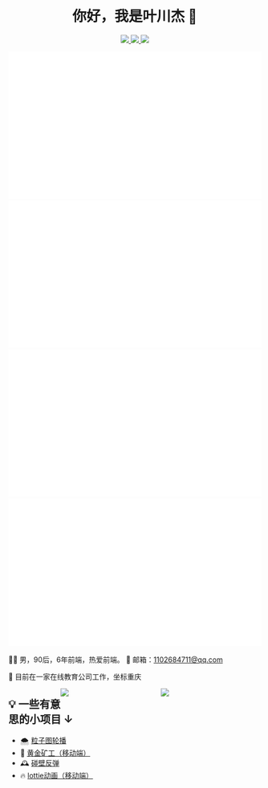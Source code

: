 <h1 align="center">你好，我是叶川杰 👋</h1>

<p align="center">
    <a href="https://github.com/Yechuanjie">
        <img src="https://img.shields.io/github/stars/Yechuanjie?affiliations=OWNER&color=%23ffe411&label=github%20stars&logo=github&logoColor=%23fffFF&style=flat" />
    </a>
    <a href="https://juejin.cn/user/888061123892040">
        <img src="https://img.shields.io/badge/%E6%8E%98%E9%87%91-%E6%96%B0%E6%89%8B%E4%BD%9C%E8%80%85-%231e80ff" />
    </a>
    <a href="http://yechuanjie.com/">
        <img src="https://img.shields.io/badge/%E4%B8%AA%E4%BA%BA%E7%BD%91%E7%AB%99-blog-%23F5EB4B" />
    </a>
</p>

<div align="center">
    <a href="https://github.com/jstrieb/github-stats#gh-dark-mode-only">
        <img src="https://github.com/Yechuanjie/github-stats/blob/master/generated/overview.svg#gh-dark-mode-only" />
        <img src="https://github.com/Yechuanjie/github-stats/blob/master/generated/languages.svg#gh-dark-mode-only" />
    </a>
    <a href="https://github.com/jstrieb/github-stats#gh-light-mode-only">
        <img src="https://github.com/Yechuanjie/github-stats/blob/master/generated/overview.svg#gh-dark-mode-only#gh-light-mode-only" />
        <img src="https://github.com/Yechuanjie/github-stats/blob/master/generated/languages.svg#gh-dark-mode-only#gh-light-mode-only" />
    </a>
</div>

👨‍💻 男，90后，6年前端，热爱前端。 📧 邮箱：1102684711@qq.com

🏢 目前在一家在线教育公司工作，坐标重庆

<img align="right" src="https://assets-global.website-files.com/625816a3416990dd61391b9b/6443e2a9454f3c862dd8ba3c_6296486f53cd62f91e8fd722_432x664---3x.webp" width="200" />

<img align="right"  src="https://assets-global.website-files.com/625816a3416990dd61391b9b/6443e2a9454f3cc6b0d8ba37_62964899d2fc581b29eebdf7_Feature---2.webp" width="200" />





<h2>💡 一些有意思的小项目 ↓</h2>

<ul>
    
<li>🌨️ <a href="https://yechuanjie.com/project_index/#/mapswiper?id=2&name=%E7%B2%92%E5%AD%90%E5%9B%BE%E8%BD%AE%E6%92%AD">粒子图轮播</a></li>
    
<li>🔨 <a href="https://yechuanjie.com/goldman/">黄金矿工（移动端）</a></li>

<li>🕰️ <a href="https://yechuanjie.com/project_index/#/bumping?id=1&name=%E7%A2%B0%E5%A3%81%E5%8F%8D%E5%BC%B9">碰壁反弹</a></li>

<li>🔥 <a href="https://yechuanjie.com/lottie_demo/#/">lottie动画（移动端）</a></li>
  
</ul>
 

